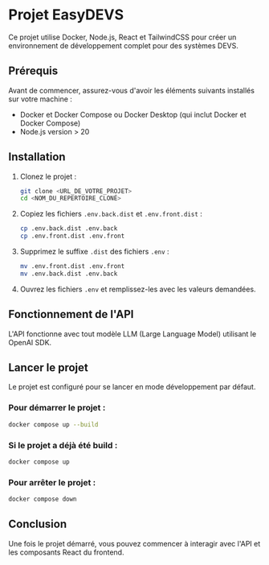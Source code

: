 # Projet EasyDEVS

Ce projet utilise Docker, Node.js, React et TailwindCSS pour créer un environnement de développement complet pour des systèmes DEVS.

## Prérequis

Avant de commencer, assurez-vous d'avoir les éléments suivants installés sur votre machine :

- Docker et Docker Compose ou Docker Desktop (qui inclut Docker et Docker Compose)
- Node.js version > 20

## Installation

1. Clonez le projet :

   ```bash
   git clone <URL_DE_VOTRE_PROJET>
   cd <NOM_DU_REPERTOIRE_CLONÉ>
   ```

2. Copiez les fichiers `.env.back.dist` et `.env.front.dist` :

   ```bash
   cp .env.back.dist .env.back
   cp .env.front.dist .env.front
   ```

3. Supprimez le suffixe `.dist` des fichiers `.env` :

   ```bash
   mv .env.front.dist .env.front
   mv .env.back.dist .env.back
   ```

4. Ouvrez les fichiers `.env` et remplissez-les avec les valeurs demandées.

## Fonctionnement de l'API

L'API fonctionne avec tout modèle LLM (Large Language Model) utilisant le OpenAI SDK.

## Lancer le projet

Le projet est configuré pour se lancer en mode développement par défaut.

### Pour démarrer le projet :

```bash
docker compose up --build
```

### Si le projet a déjà été build :

```bash
docker compose up
```

### Pour arrêter le projet :

```bash
docker compose down
```

## Conclusion

Une fois le projet démarré, vous pouvez commencer à interagir avec l'API et les composants React du frontend.
